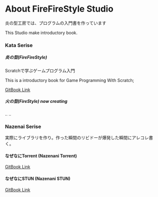 # About FireFireStyle Studio

炎の型工房では、プログラムの入門書を作っています

This Studio make introductory book.

 
 

### Kata Serise 
##### 炎の型(FireFireStyle)
Scratchで学ぶゲームプログラム入門

This is a introductory book for Game Programming With Scratch;

 
[GitBook Link](https://www.gitbook.com/book/kyorohiro/doc_scratch/details)

 
  

##### 火の型(FireStyle) now creating
..
..

### Nazenai Serise
実際にライブラリを作り。作った瞬間のリビドーが爆発した瞬間にアレコレ書く。

#### なぜなにTorrent (Nazenani Torrent)
[GitBook Link](https://www.gitbook.com/book/kyorohiro/doc_hetimatorrent/details)
 
  
  

#### なぜなにSTUN (Nazenani STUN)
[GitBook Link](https://www.gitbook.com/book/kyorohiro/doc_stun/details)

  
  
